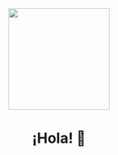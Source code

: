 <div id="header" align="center">
 <img src="https://i.imgur.com/https:/tenor.com/es/view/mesugaki-trezdo-shigure-ui-dance-gif-3567014781751424951" width="200"/>
 <h1>¡Hola! 👋</h1>  
</div>

<!--
**Asio42/Asio42** is a ✨ _special_ ✨ repository because its `README.md` (this file) appears on your GitHub profile.

Here are some ideas to get you started:

- 🔭 I’m currently working on ...
- 🌱 I’m currently learning ...
- 👯 I’m looking to collaborate on ...
- 🤔 I’m looking for help with ...
- 💬 Ask me about ...
- 📫 How to reach me: ...
- 😄 Pronouns: ...
- ⚡ Fun fact: ...
-->
